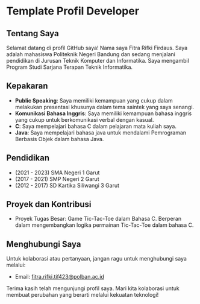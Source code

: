# Template Profil Developer

## Tentang Saya

Selamat datang di profil GitHub saya! Nama saya Fitra Rifki Firdaus. Saya adalah mahasiswa Politeknik Negeri Bandung dan sedang menjalani pendidikan di Jurusan Teknik Komputer dan Informatika. Saya mengambil Program Studi Sarjana Terapan Teknik Informatika.

## Kepakaran

- **Public Speaking**: Saya memiliki kemampuan yang cukup dalam melakukan presentasi khusunya dalam tema saintek yang saya senangi.
- **Komunikasi Bahasa Inggris**: Saya memiliki kemampuan bahasa inggris yang cukup untuk berkomunikasi verbal dengan kasual.
- **C**: Saya mempelajari bahasa C dalam pelajaran mata kuliah saya.
- **Java**: Saya mempelajari bahasa java untuk mendalami Pemrograman Berbasis Objek dalam bahasa Java.

  
## Pendidikan

- (2021 - 2023) SMA Negeri 1 Garut
- (2017 - 2021) SMP Negeri 2 Garut
- (2012 - 2017) SD Kartika Siliwangi 3 Garut

## Proyek dan Kontribusi

- Proyek Tugas Besar: Game Tic-Tac-Toe dalam Bahasa C.
  Berperan dalam mengembangkan logika permainan Tic-Tac-Toe dalam bahasa C. 

## Menghubungi Saya

Untuk kolaborasi atau pertanyaan, jangan ragu untuk menghubungi saya melalui:

- Email: [fitra.rifki.tif423@polban.ac.id](mailto:fitra.rifki.tif423@polban.ac.id)

Terima kasih telah mengunjungi profil saya. Mari kita kolaborasi untuk membuat perubahan yang berarti melalui kekuatan teknologi!
